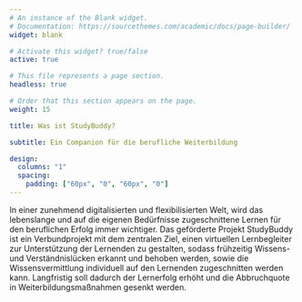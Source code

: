 ```yaml
---
# An instance of the Blank widget.
# Documentation: https://sourcethemes.com/academic/docs/page-builder/
widget: blank

# Activate this widget? true/false
active: true

# This file represents a page section.
headless: true

# Order that this section appears on the page.
weight: 15

title: Was ist StudyBuddy? 

subtitle: Ein Companion für die berufliche Weiterbildung

design:
  columns: "1"
  spacing:
    padding: ["60px", "0", "60px", "0"]
---
```


In einer zunehmend digitalisierten und flexibilisierten Welt, wird das lebenslange und auf die eigenen Bedürfnisse zugeschnittene Lernen für den beruflichen Erfolg immer wichtiger. Das geförderte Projekt StudyBuddy ist ein Verbundprojekt mit dem zentralen Ziel, einen virtuellen Lernbegleiter zur Unterstützung der Lernenden zu gestalten, sodass frühzeitig Wissens- und Verständnislücken erkannt und behoben werden, sowie die Wissensvermittlung individuell auf den Lernenden zugeschnitten werden kann. Langfristig soll dadurch der Lernerfolg erhöht und die Abbruchquote in Weiterbildungsmaßnahmen gesenkt werden. 
